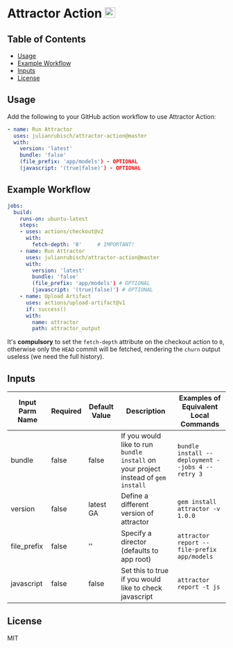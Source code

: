 # Attractor Action <img src="https://user-images.githubusercontent.com/4352208/65411858-3dc84200-ddee-11e9-99b6-c9cdbeb533c5.png" width="24">

## Table of Contents

  * [Usage](#usage)
  * [Example Workflow](#example-workflow)
  * [Inputs](#inputs)
  * [License](#license)

## Usage
Add the following to your GitHub action workflow to use Attractor Action:

```yml      
- name: Run Attractor
  uses: julianrubisch/attractor-action@master
  with:
    version: 'latest'
    bundle: 'false'
    (file_prefix: 'app/models') - OPTIONAL
    (javascript: '(true|false)') - OPTIONAL
```

## Example Workflow

```yml
jobs:
  build:
    runs-on: ubuntu-latest
    steps:
    - uses: actions/checkout@v2
      with: 
        fetch-depth: '0'     # IMPORTANT!
    - name: Run Attractor
      uses: julianrubisch/attractor-action@master
      with:
        version: 'latest'
        bundle: 'false'
        (file_prefix: 'app/models') # OPTIONAL
        (javascript: '(true|false)') # OPTIONAL
    - name: Upload Artifact
      uses: actions/upload-artifact@v1
      if: success()
      with:
        name: attractor
        path: attractor_output
```

It's **compulsory** to set the `fetch-depth` attribute on the checkout action to `0`, otherwise only the `HEAD` commit will be fetched, rendering the `churn` output useless (we need the full history).

## Inputs

| **Input Parm Name** | **Required** | **Default Value** | **Description**                                                                                       | **Examples of Equivalent Local Commands**                                  |
| ------------------- | ------------ | ----------------- | ----------------------------------------------------------------------------------------------------- | -------------------------------------------------------------------------- |
| bundle              | false        | false             | If you would like to run `bundle install` on your project instead of `gem install`                    | `bundle install --deployment --jobs 4 --retry 3`                           |
| version             | false        | latest GA         | Define a different version of attractor                                              | `gem install attractor -v 1.0.0`                                            |
| file_prefix         | false        | ''                | Specify a director (defaults to app root) | `attractor report --file-prefix app/models` |
| javascript          | false        | false             | Set this to true if you would like to check javascript | `attractor report -t js` |

## License

MIT

## 

